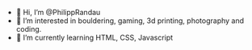 - 👋 Hi, I’m @PhilippRandau
- 👀 I’m interested in bouldering, gaming, 3d printing, photography and coding.
- 🌱 I’m currently learning HTML, CSS, Javascript


<!---
- 💞️ I’m looking to collaborate on ...
- 📫 How to reach me ...

PhilippRandau/PhilippRandau is a ✨ special ✨ repository because its `README.md` (this file) appears on your GitHub profile.
You can click the Preview link to take a look at your changes.
--->
